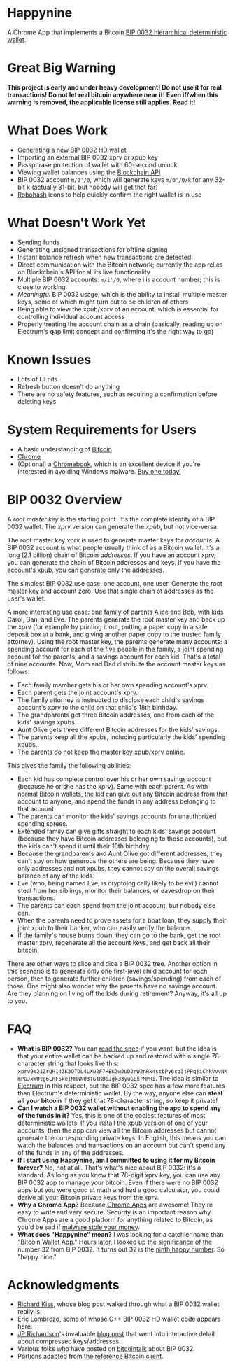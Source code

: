 Happynine
===

A Chrome App that implements a Bitcoin [BIP 0032 hierarchical deterministic wallet](https://github.com/bitcoin/bips/blob/master/bip-0032.mediawiki).

Great Big Warning
===

**This project is early and under heavy development! Do not use it for real transactions! Do not let real bitcoin anywhere near it! Even if/when this warning is removed, the applicable license still applies. Read it!**

What Does Work
===

* Generating a new BIP 0032 HD wallet
* Importing an external BIP 0032 xprv or xpub key
* Passphrase protection of wallet with 60-second unlock
* Viewing wallet balances using the [Blockchain API](https://blockchain.info/api)
* BIP 0032 account `m/0'/0`, which will generate keys `m/0'/0/k` for any 32-bit k (actually 31-bit, but nobody will get that far)
* [Robohash](http://robohash.org/) icons to help quickly confirm the right wallet is in use

What Doesn't Work Yet
===

* Sending funds
* Generating unsigned transactions for offline signing
* Instant balance refresh when new transactions are detected
* Direct communication with the Bitcoin network; currently the app relies on Blockchain's API for all its live functionality
* Multiple BIP 0032 accounts: `m/i'/0`, where i is account number; this is close to working
* *Meaningful* BIP 0032 usage, which is the ability to install multiple master keys, some of which might turn out to be children of others
* Being able to view the xpub/xprv of an account, which is essential for controlling individual account access
* Properly treating the account chain as a chain (basically, reading up on Electrum's gap limit concept and confirming it's the right way to go)

Known Issues
===

* Lots of UI nits
* Refresh button doesn't do anything
* There are no safety features, such as requiring a confirmation before deleting keys

System Requirements for Users
===

* A basic understanding of [Bitcoin](http://bitcoin.org/)
* [Chrome](https://www.google.com/chrome/)
* (Optional) a [Chromebook](http://www.google.com/intl/en/chrome/devices/), which is an excellent device if you're interested in avoiding Windows malware. [Buy one today!](http://www.amazon.com/gp/product/B00FNPD1VW?tag=sowbug-20)

BIP 0032 Overview
===

A *root master key* is the starting point. It's the complete identity of a BIP 0032 wallet. The *xprv* version can generate the *xpub*, but not vice-versa.

The root master key xprv is used to generate master keys for *accounts*. A BIP 0032 account is what people usually think of as a Bitcoin wallet. It's a long (2.1 billion) chain of Bitcoin *addresses*. If you have an account xprv, you can generate the chain of Bitcoin addresses and keys. If you have the account's xpub, you can generate only the addresses.

The simplest BIP 0032 use case: one account, one user. Generate the root master key and account zero. Use that single chain of addresses as the user's wallet.

A more interesting use case: one family of parents Alice and Bob, with kids Carol, Dan, and Eve. The parents generate the root master key and back up the xprv (for example by printing it out, putting a paper copy in a safe deposit box at a bank, and giving another paper copy to the trusted family attorney). Using the root master key, the parents generate many accounts: a spending account for each of the five people in the family, a joint spending account for the parents, and a savings account for each kid. That's a total of nine accounts. Now, Mom and Dad distribute the account master keys as follows:

* Each family member gets his or her own spending account's xprv.
* Each parent gets the joint account's xprv.
* The family attorney is instructed to disclose each child's savings account's xprv to the child on that child's 18th birthday.
* The grandparents get three Bitcoin addresses, one from each of the kids' savings xpubs.
* Aunt Olive gets three different Bitcoin addresses for the kids' savings.
* The parents keep all the xpubs, including particularly the kids' spending xpubs.
* The parents do not keep the master key xpub/xprv online.

This gives the family the following abilities:

* Each kid has complete control over his or her own savings account (because he or she has the xprv). Same with each parent. As with normal Bitcoin wallets, the kid can give out any Bitcoin address from that account to anyone, and spend the funds in any address belonging to that account.
* The parents can monitor the kids' savings accounts for unauthorized spending sprees.
* Extended family can give gifts straight to each kids' savings account (because they have Bitcoin addresses belonging to those accounts), but the kids can't spend it until their 18th birthday.
* Because the grandparents and Aunt Olive got different addresses, they can't spy on how generous the others are being. Because they have only addresses and not xpubs, they cannot spy on the overall savings balance of any of the kids.
* Eve (who, being named Eve, is cryptologically likely to be evil) cannot steal from her siblings, monitor their balances, or eavesdrop on their transactions.
* The parents can each spend from the joint account, but nobody else can.
* When the parents need to prove assets for a boat loan, they supply their joint xpub to their banker, who can easily verify the balance.
* If the family's house burns down, they can go to the bank, get the root master xprv, regenerate all the account keys, and get back all their bitcoin.

There are other ways to slice and dice a BIP 0032 tree. Another option in this scenario is to generate only one first-level child account for each person, then to generate further children (savings/spending) from each of those. One might also wonder why the parents have no savings account. Are they planning on living off the kids during retirement? Anyway, it's all up to you.

FAQ
===

* **What is BIP 0032?** You can [read the spec](https://github.com/bitcoin/bips/blob/master/bip-0032.mediawiki) if you want, but the idea is that your entire wallet can be backed up and restored with a single 78-character string that looks like this: `xprv9s21ZrQH143K3QTDL4LXw2F7HEK3wJUD2nW2nRk4stbPy6cq3jPPqjiChkVvvNKmPGJxWUtg6LnF5kejMRNNU3TGtRBeJgk33yuGBxrMPHi`. The idea is similar to [Electrum](https://electrum.org/) in this respect, but the BIP 0032 spec has a few more features than Electrum's deterministic wallet. By the way, anyone else can **steal all your bitcoin** if they get that 78-character string, so keep it private!
* **Can I watch a BIP 0032 wallet without enabling the app to spend any of the funds in it?** Yes, this is one of the coolest features of most deterministic wallets. If you install the xpub version of one of your accounts, then the app can view all the Bitcoin addresses but cannot generate the corresponding private keys. In English, this means you can watch the balances and transactions on an account but can't spend any of the funds in any of the addresses.
* **If I start using Happynine, am I committed to using it for my Bitcoin forever?** No, not at all. That's what's nice about BIP 0032: it's a standard. As long as you know that 78-digit xprv key, you can use any BIP 0032 app to manage your bitcoin. Even if there were no BIP 0032 apps but you were good at math and had a good calculator, you could derive all your Bitcoin private keys from the xprv.
* **Why a Chrome App?** Because [Chrome Apps](http://developer.chrome.com/apps/about_apps.html) are awesome! They're easy to write and very secure. Security is an important reason why Chrome Apps are a good platform for anything related to Bitcoin, as you'd be sad if [malware stole your money](https://bitcointalk.org/index.php?topic=83794.0).
* **What does "Happynine" mean?** I was looking for a catchier name than "Bitcoin Wallet App." Hours later, I looked up the significance of the number 32 from BIP 0032. It turns out 32 is the [ninth happy number](http://en.wikipedia.org/wiki/Happy_number). So "happy nine."

Acknowledgments
===

* [Richard Kiss](http://blog.richardkiss.com/?p=313), whose blog post walked through what a BIP 0032 wallet really is.
* [Eric Lombrozo](https://github.com/CodeShark), some of whose C++ BIP 0032 HD wallet code appears here.
* [JP Richardson](https://github.com/jprichardson)'s invaluable [blog post](http://procbits.com/2013/08/27/generating-a-bitcoin-address-with-javascript) that went into interactive detail about compressed keys/addresses.
* Various folks who have posted on [bitcointalk](https://bitcointalk.org/) about BIP 0032.
* Portions adapted from [the reference Bitcoin client](https://github.com/bitcoin/bitcoin).

